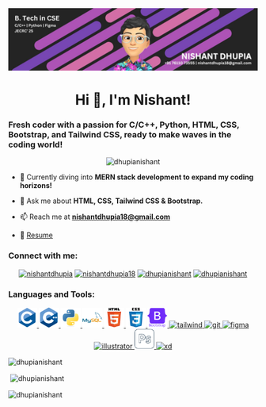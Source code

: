 <img src="Nishant Dhupia.jpg">
<h1 align="center">Hi 👋, I'm Nishant!</h1>
<h3 align="left">Fresh coder with a passion for C/C++, Python, HTML, CSS, Bootstrap, and Tailwind CSS, ready to make waves in the coding world!</h3>

<p align="center"> <img src="https://komarev.com/ghpvc/?username=dhupianishant&label=Profile%20Views&color=0e75b6&style=flat-square" alt="dhupianishant" /> </p>

- 🌱 Currently diving into **MERN stack development to expand my coding horizons!**

- 💬 Ask me about **HTML, CSS, Tailwind CSS & Bootstrap.**

- 📫 Reach me at **nishantdhupia18@gmail.com**

- 📄 [Resume](https://tinyurl.com/nishantDhupiaResume)

<!-- CONNECT WITH ME -->
<h3 align="left">Connect with me:</h3>
<p align="center">
<a href="https://linkedin.com/in/nishantdhupia" target="blank"><img align="center" src="https://raw.githubusercontent.com/rahuldkjain/github-profile-readme-generator/master/src/images/icons/Social/linked-in-alt.svg" alt="nishantdhupia" height="30" width="40" /></a>
<a href="https://www.hackerrank.com/nishantdhupia18" target="blank"><img align="center" src="https://raw.githubusercontent.com/rahuldkjain/github-profile-readme-generator/master/src/images/icons/Social/hackerrank.svg" alt="nishantdhupia18" height="30" width="40" /></a>
<a href="https://www.leetcode.com/dhupianishant" target="blank"><img align="center" src="https://raw.githubusercontent.com/rahuldkjain/github-profile-readme-generator/master/src/images/icons/Social/leet-code.svg" alt="dhupianishant" height="30" width="40" /></a>
<a href="https://instagram.com/dhupianishant" target="blank"><img align="center" src="https://raw.githubusercontent.com/rahuldkjain/github-profile-readme-generator/master/src/images/icons/Social/instagram.svg" alt="dhupianishant" height="30" width="40" /></a>
</p>

<!-- LANGUAGES AND TOOLS -->
<h3 align="left">Languages and Tools:</h3>
<p align="center">
    <a href="https://www.cprogramming.com/" target="_blank" rel="noreferrer">
        <img src="https://raw.githubusercontent.com/devicons/devicon/master/icons/c/c-original.svg" alt="c" width="40" height="40"/>
    </a>
    <a href="https://www.w3schools.com/cpp/" target="_blank" rel="noreferrer">
        <img src="https://raw.githubusercontent.com/devicons/devicon/master/icons/cplusplus/cplusplus-original.svg" alt="cplusplus" width="40" height="40"/>
    </a>
    <a href="https://www.python.org" target="_blank" rel="noreferrer">
        <img src="https://raw.githubusercontent.com/devicons/devicon/master/icons/python/python-original.svg" alt="python" width="40" height="40"/>
    </a>
    <a href="https://www.mysql.com/" target="_blank" rel="noreferrer">
        <img src="https://raw.githubusercontent.com/devicons/devicon/master/icons/mysql/mysql-original-wordmark.svg" alt="mysql" width="40" height="40"/>
    </a>
    <a href="https://www.w3.org/html/" target="_blank" rel="noreferrer">
        <img src="https://raw.githubusercontent.com/devicons/devicon/master/icons/html5/html5-original-wordmark.svg" alt="html5" width="40" height="40"/>
    </a>
    <a href="https://www.w3schools.com/css/" target="_blank" rel="noreferrer">
        <img src="https://raw.githubusercontent.com/devicons/devicon/master/icons/css3/css3-original-wordmark.svg" alt="css3" width="40" height="40"/>
    </a>
    <a href="https://getbootstrap.com" target="_blank" rel="noreferrer">
        <img src="https://raw.githubusercontent.com/devicons/devicon/master/icons/bootstrap/bootstrap-plain-wordmark.svg" alt="bootstrap" width="40" height="40"/>
    </a>
    <a href="https://tailwindcss.com/" target="_blank" rel="noreferrer">
        <img src="https://www.vectorlogo.zone/logos/tailwindcss/tailwindcss-icon.svg" alt="tailwind" width="40" height="40"/>
    </a>
    <a href="https://git-scm.com/" target="_blank" rel="noreferrer">
        <img src="https://www.vectorlogo.zone/logos/git-scm/git-scm-icon.svg" alt="git" width="40" height="40"/>
    </a>
    <a href="https://www.figma.com/" target="_blank" rel="noreferrer">
        <img src="https://www.vectorlogo.zone/logos/figma/figma-icon.svg" alt="figma" width="40" height="40"/>
    </a>
    <a href="https://www.adobe.com/in/products/illustrator.html" target="_blank" rel="noreferrer">
        <img src="https://www.vectorlogo.zone/logos/adobe_illustrator/adobe_illustrator-icon.svg" alt="illustrator" width="40" height="40"/>
    </a>
    <a href="https://www.photoshop.com/en" target="_blank" rel="noreferrer">
        <img src="https://raw.githubusercontent.com/devicons/devicon/master/icons/photoshop/photoshop-line.svg" alt="photoshop" width="40" height="40"/>
    </a>
    <a href="https://www.adobe.com/products/xd.html" target="_blank" rel="noreferrer">
        <img src="https://cdn.worldvectorlogo.com/logos/adobe-xd.svg" alt="xd" width="40" height="40"/>
    </a>
</p>

<p><img align="center" src="https://github-readme-stats.vercel.app/api/top-langs?username=dhupianishant&show_icons=true&theme=dark&locale=en&layout=compact" alt="dhupianishant" /></p>

<p>&nbsp;<img align="center" src="https://github-readme-stats.vercel.app/api?username=dhupianishant&show_icons=true&theme=dark&locale=en" alt="dhupianishant" /></p>

<p><img align="center" src="https://github-readme-streak-stats.herokuapp.com/?user=dhupianishant&theme=dark" alt="dhupianishant" /></p>
